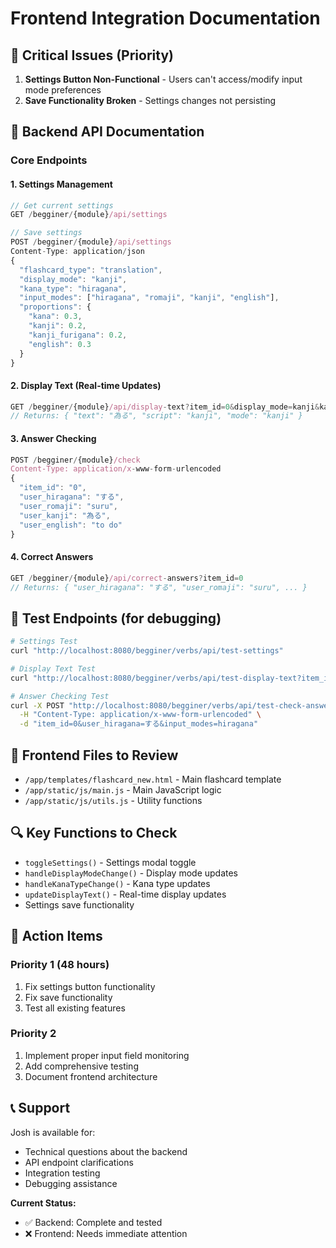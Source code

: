# Frontend Integration Documentation

## 🚨 Critical Issues (Priority)

1. **Settings Button Non-Functional** - Users can't access/modify input mode preferences
2. **Save Functionality Broken** - Settings changes not persisting

## 🔧 Backend API Documentation

### Core Endpoints

#### 1. Settings Management
```javascript
// Get current settings
GET /begginer/{module}/api/settings

// Save settings
POST /begginer/{module}/api/settings
Content-Type: application/json
{
  "flashcard_type": "translation",
  "display_mode": "kanji",
  "kana_type": "hiragana",
  "input_modes": ["hiragana", "romaji", "kanji", "english"],
  "proportions": {
    "kana": 0.3,
    "kanji": 0.2,
    "kanji_furigana": 0.2,
    "english": 0.3
  }
}
```

#### 2. Display Text (Real-time Updates)
```javascript
GET /begginer/{module}/api/display-text?item_id=0&display_mode=kanji&kana_type=hiragana
// Returns: { "text": "為る", "script": "kanji", "mode": "kanji" }
```

#### 3. Answer Checking
```javascript
POST /begginer/{module}/check
Content-Type: application/x-www-form-urlencoded
{
  "item_id": "0",
  "user_hiragana": "する",
  "user_romaji": "suru",
  "user_kanji": "為る",
  "user_english": "to do"
}
```

#### 4. Correct Answers
```javascript
GET /begginer/{module}/api/correct-answers?item_id=0
// Returns: { "user_hiragana": "する", "user_romaji": "suru", ... }
```

## 🧪 Test Endpoints (for debugging)

```bash
# Settings Test
curl "http://localhost:8080/begginer/verbs/api/test-settings"

# Display Text Test
curl "http://localhost:8080/begginer/verbs/api/test-display-text?item_id=0&display_mode=kanji"

# Answer Checking Test
curl -X POST "http://localhost:8080/begginer/verbs/api/test-check-answers" \
  -H "Content-Type: application/x-www-form-urlencoded" \
  -d "item_id=0&user_hiragana=する&input_modes=hiragana"
```

## 📁 Frontend Files to Review

- `/app/templates/flashcard_new.html` - Main flashcard template
- `/app/static/js/main.js` - Main JavaScript logic
- `/app/static/js/utils.js` - Utility functions

## 🔍 Key Functions to Check

- `toggleSettings()` - Settings modal toggle
- `handleDisplayModeChange()` - Display mode updates
- `handleKanaTypeChange()` - Kana type updates
- `updateDisplayText()` - Real-time display updates
- Settings save functionality

## 🎯 Action Items

### Priority 1 (48 hours)
1. Fix settings button functionality
2. Fix save functionality
3. Test all existing features

### Priority 2
1. Implement proper input field monitoring
2. Add comprehensive testing
3. Document frontend architecture

## 📞 Support

Josh is available for:
- Technical questions about the backend
- API endpoint clarifications
- Integration testing
- Debugging assistance

**Current Status:**
- ✅ Backend: Complete and tested
- ❌ Frontend: Needs immediate attention
